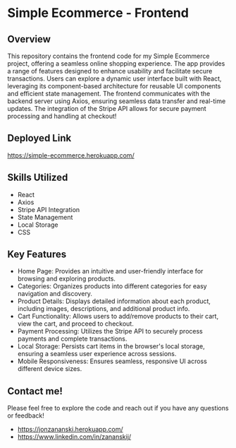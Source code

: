 # Simple Ecommerce - Frontend

## Overview

This repository contains the frontend code for my Simple Ecommerce project, offering a seamless online shopping experience. The app provides a range of features designed to enhance usability and facilitate secure transactions. Users can explore a dynamic user interface built with React, leveraging its component-based architecture for reusable UI components and efficient state management. The frontend communicates with the backend server using Axios, ensuring seamless data transfer and real-time updates. The integration of the Stripe API allows for secure payment processing and handling at checkout!

## Deployed Link

https://simple-ecommerce.herokuapp.com/

## Skills Utilized

- React
- Axios
- Stripe API Integration
- State Management
- Local Storage
- CSS

## Key Features

- Home Page: Provides an intuitive and user-friendly interface for browsing and exploring products.
- Categories: Organizes products into different categories for easy navigation and discovery.
- Product Details: Displays detailed information about each product, including images, descriptions, and additional product info.
- Cart Functionality: Allows users to add/remove products to their cart, view the cart, and proceed to checkout.
- Payment Processing: Utilizes the Stripe API to securely process payments and complete transactions.
- Local Storage: Persists cart items in the browser's local storage, ensuring a seamless user experience across sessions.
- Mobile Responsiveness: Ensures seamless, responsive UI across different device sizes.

## Contact me!

Please feel free to explore the code and reach out if you have any questions or feedback!

- https://jonzananski.herokuapp.com/
- https://www.linkedin.com/in/zananskij/
